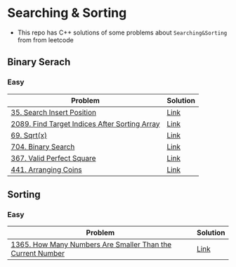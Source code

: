 # Searching & Sorting
- This repo has C++ solutions of some problems about `Searching&Sorting` from from leetcode

<p>

## Binary Serach

### Easy
|Problem|Solution|
|-------|--------|
|[35. Search Insert Position](https://leetcode.com/problems/search-insert-position/)|[Link](/Searching%26Sorting/Solutions/35-search_insert_position.cpp)|
|[2089. Find Target Indices After Sorting Array](https://leetcode.com/problems/find-target-indices-after-sorting-array/)|[Link](/Searching%26Sorting/Solutions/2089-find_target_indices_after_sorting_array.cpp)|
|[69. Sqrt(x)](https://leetcode.com/problems/sqrtx/)|[Link](/Searching%26Sorting/Solutions/69-sqrt(x).cpp)|
|[704. Binary Search](https://leetcode.com/problems/binary-search/)|[Link](/Searching%26Sorting/Solutions/704-binary_search.cpp)|
|[367. Valid Perfect Square](https://leetcode.com/problems/valid-perfect-square/)|[Link](/Searching%26Sorting/Solutions/367-valid_perfect_square.cpp)|
|[441. Arranging Coins](https://leetcode.com/problems/arranging-coins/)|[Link](/Searching%26Sorting/Solutions/441-Arranging_coins.cpp)|

</p>

## Sorting
### Easy
|Problem|Solution|
|-------|--------|
|[1365. How Many Numbers Are Smaller Than the Current Number](https://leetcode.com/problems/how-many-numbers-are-smaller-than-the-current-number/)|[Link](/Searching%26Sorting/Solutions/1365-how_many_numbers_are_smaller_than_the_current_number.cpp)|

</p>